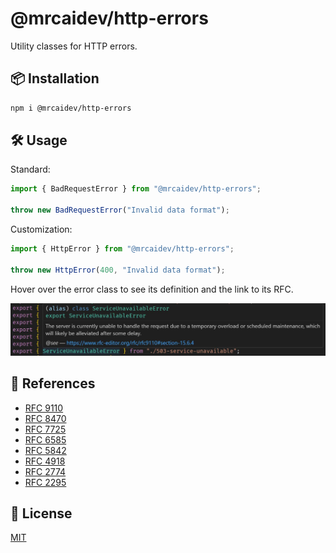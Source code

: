 # @mrcaidev/http-errors

Utility classes for HTTP errors.

## 📦 Installation

```sh
npm i @mrcaidev/http-errors
```

## 🛠️ Usage

Standard:

```ts
import { BadRequestError } from "@mrcaidev/http-errors";

throw new BadRequestError("Invalid data format");
```

Customization:

```ts
import { HttpError } from "@mrcaidev/http-errors";

throw new HttpError(400, "Invalid data format");
```

Hover over the error class to see its definition and the link to its RFC.

![Hover information](assets/hover-info.jpg)

## 🔎 References

- [RFC 9110](https://www.rfc-editor.org/rfc/rfc9110)
- [RFC 8470](https://www.rfc-editor.org/rfc/rfc8470)
- [RFC 7725](https://www.rfc-editor.org/rfc/rfc7725)
- [RFC 6585](https://www.rfc-editor.org/rfc/rfc6585)
- [RFC 5842](https://www.rfc-editor.org/rfc/rfc5842)
- [RFC 4918](https://www.rfc-editor.org/rfc/rfc4918)
- [RFC 2774](https://www.rfc-editor.org/rfc/rfc2774)
- [RFC 2295](https://www.rfc-editor.org/rfc/rfc2295)

## 📜 License

[MIT](LICENSE)
